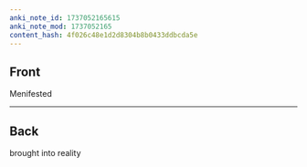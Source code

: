 ```yaml
---
anki_note_id: 1737052165615
anki_note_mod: 1737052165
content_hash: 4f026c48e1d2d8304b8b0433ddbcda5e
---
```


## Front

Menifested

<hr/>

## Back

brought into reality